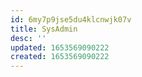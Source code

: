 ```yaml
---
id: 6my7p9jse5du4klcnwjk07v
title: SysAdmin
desc: ''
updated: 1653569090222
created: 1653569090222
---
```


